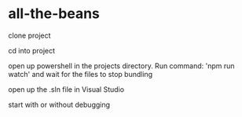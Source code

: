 # all-the-beans

clone project

cd into project

open up powershell in the projects directory.
   Run command: 'npm run watch' and wait for the files to stop bundling
   
open up the .sln file in Visual Studio

start with or without debugging
